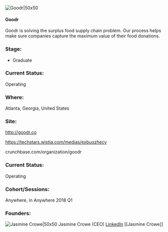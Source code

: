 

![Goodr|50x50](https://apimg.techstars.com/connect/images/image_files/5ace7f56c1a4b85139000042/original/Goodr_Logo.jpg)

#### Goodr
Goodr is solving the surplus food supply chain problem. Our process helps make sure companies capture the maximum value of their food donations.

### Stage: 
 - Graduate 

### Current Status: 
Operating

### Where:
Atlanta, Georgia, United States

### Site:
http://goodr.co

https://techstars.wistia.com/medias/exbuozhecy

crunchbase.com/organization/goodr

### Current Status: 
Operating

### Cohort/Sessions: 
Anywhere, in Anywhere 2018 Q1

### Founders: 

![Jasmine Crowe|50x50](https://apimg.techstars.com/connect/images/image_files/5ace5a7dc1a4b85139000041/original/Jasmine_Crowe_Headshot_copy.jpg) Jasmine Crowe (CEO) [LinkedIn](https://linkedin.com/in/jasminecrowe) [[Jasmine Crowe]]


